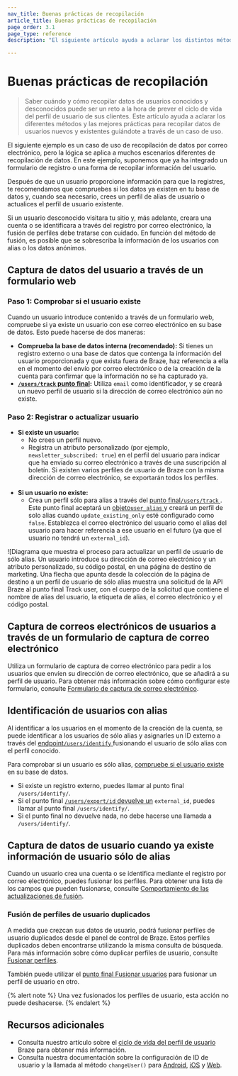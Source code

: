 ```yaml
---
nav_title: Buenas prácticas de recopilación
article_title: Buenas prácticas de recopilación
page_order: 3.1
page_type: reference
description: "El siguiente artículo ayuda a aclarar los distintos métodos y las mejores prácticas para recopilar datos de usuario nuevos y existentes."

---
```


# Buenas prácticas de recopilación

> Saber cuándo y cómo recopilar datos de usuarios conocidos y desconocidos puede ser un reto a la hora de prever el ciclo de vida del perfil de usuario de sus clientes. Este artículo ayuda a aclarar los diferentes métodos y las mejores prácticas para recopilar datos de usuarios nuevos y existentes guiándote a través de un caso de uso.

El siguiente ejemplo es un caso de uso de recopilación de datos por correo electrónico, pero la lógica se aplica a muchos escenarios diferentes de recopilación de datos. En este ejemplo, suponemos que ya ha integrado un formulario de registro o una forma de recopilar información del usuario. 

Después de que un usuario proporcione información para que la registres, te recomendamos que compruebes si los datos ya existen en tu base de datos y, cuando sea necesario, crees un perfil de alias de usuario o actualices el perfil de usuario existente.

Si un usuario desconocido visitara tu sitio y, más adelante, creara una cuenta o se identificara a través del registro por correo electrónico, la fusión de perfiles debe tratarse con cuidado. En función del método de fusión, es posible que se sobrescriba la información de los usuarios con alias o los datos anónimos.

## Captura de datos del usuario a través de un formulario web

### Paso 1: Comprobar si el usuario existe

Cuando un usuario introduce contenido a través de un formulario web, compruebe si ya existe un usuario con ese correo electrónico en su base de datos. Esto puede hacerse de dos maneras:

- **Comprueba la base de datos interna (recomendado):** Si tienes un registro externo o una base de datos que contenga la información del usuario proporcionada y que exista fuera de Braze, haz referencia a ella en el momento del envío por correo electrónico o de la creación de la cuenta para confirmar que la información no se ha capturado ya.
- **[`/users/track` punto final]({{site.baseurl}}/api/endpoints/user_data/post_user_track/):** Utiliza `email` como identificador, y se creará un nuevo perfil de usuario si la dirección de correo electrónico aún no existe.

### Paso 2: Registrar o actualizar usuario

- **Si existe un usuario:**
  - No crees un perfil nuevo.
  - Registra un atributo personalizado (por ejemplo, `newsletter_subscribed: true`) en el perfil del usuario para indicar que ha enviado su correo electrónico a través de una suscripción al boletín. Si existen varios perfiles de usuario de Braze con la misma dirección de correo electrónico, se exportarán todos los perfiles.<br><br>
- **Si un usuario no existe:**
  - Crea un perfil sólo para alias a través del [punto final`/users/track` ]({{site.baseurl}}/api/endpoints/user_data/post_user_track/). Este punto final aceptará un [objeto`user_alias` ]({{site.baseurl}}/api/objects_filters/user_alias_object/) y creará un perfil de solo alias cuando `update_existing_only` esté configurado como `false`. Establezca el correo electrónico del usuario como el alias del usuario para hacer referencia a ese usuario en el futuro (ya que el usuario no tendrá un `external_id`).

![Diagrama que muestra el proceso para actualizar un perfil de usuario de sólo alias. Un usuario introduce su dirección de correo electrónico y un atributo personalizado, su código postal, en una página de destino de marketing. Una flecha que apunta desde la colección de la página de destino a un perfil de usuario de sólo alias muestra una solicitud de la API Braze al punto final Track user, con el cuerpo de la solicitud que contiene el nombre de alias del usuario, la etiqueta de alias, el correo electrónico y el código postal. 

## Captura de correos electrónicos de usuarios a través de un formulario de captura de correo electrónico

Utiliza un formulario de captura de correo electrónico para pedir a los usuarios que envíen su dirección de correo electrónico, que se añadirá a su perfil de usuario. Para obtener más información sobre cómo configurar este formulario, consulte [Formulario de captura de correo electrónico]({{site.baseurl}}/user_guide/message_building_by_channel/in-app_messages/traditional/customize/email_capture_form/).
 
## Identificación de usuarios con alias

Al identificar a los usuarios en el momento de la creación de la cuenta, se puede identificar a los usuarios de sólo alias y asignarles un ID externo a través del [endpoint`/users/identify` ]({{site.baseurl}}/api/endpoints/user_data/post_user_identify/) fusionando el usuario de sólo alias con el perfil conocido. 

Para comprobar si un usuario es sólo alias, [compruebe si el usuario existe](#step-1-check-if-user-exists) en su base de datos. 
- Si existe un registro externo, puedes llamar al punto final `/users/identify/`. 
- Si el punto final [`/users/export/id` devuelve un]({{site.baseurl}}/api/endpoints/export/user_data/post_users_identifier/) `external_id`, puedes llamar al punto final `/users/identify/`.
- Si el punto final no devuelve nada, no debe hacerse una llamada a `/users/identify/`.

## Captura de datos de usuario cuando ya existe información de usuario sólo de alias

Cuando un usuario crea una cuenta o se identifica mediante el registro por correo electrónico, puedes fusionar los perfiles. Para obtener una lista de los campos que pueden fusionarse, consulte [Comportamiento de las actualizaciones de fusión]({{site.baseurl}}/api/endpoints/user_data/post_users_merge/#merge_updates-behavior).

### Fusión de perfiles de usuario duplicados

A medida que crezcan sus datos de usuario, podrá fusionar perfiles de usuario duplicados desde el panel de control de Braze. Estos perfiles duplicados deben encontrarse utilizando la misma consulta de búsqueda. Para más información sobre cómo duplicar perfiles de usuario, consulte [Fusionar perfiles]({{site.baseurl}}/user_guide/engagement_tools/segments/user_profiles/#merge-profiles).

También puede utilizar el [punto final Fusionar usuarios]({{site.baseurl}}/api/endpoints/user_data/post_users_merge/) para fusionar un perfil de usuario en otro. 

{% alert note %}
Una vez fusionados los perfiles de usuario, esta acción no puede deshacerse.
{% endalert %}

## Recursos adicionales
- Consulta nuestro artículo sobre el [ciclo de vida del perfil de usuario]({{site.baseurl}}/user_guide/data/user_data_collection/user_profile_lifecycle/) Braze para obtener más información.<br>
- Consulta nuestra documentación sobre la configuración de ID de usuario y la llamada al método `changeUser()` para [Android]({{site.baseurl}}/developer_guide/analytics/setting_user_ids/?tab=android), [iOS]({{site.baseurl}}/developer_guide/platform_integration_guides/swift/analytics/setting_user_ids/#suggested-user-id-naming-convention) y [Web]({{site.baseurl}}/developer_guide/analytics/setting_user_ids/?tab=web).

